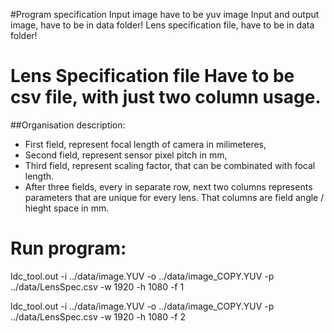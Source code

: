 #Program specification
Input image have to be yuv image
Input and output image, have to be in data folder!
Lens specification file, have to be in data folder!

# Lens Specification file Have to be csv file, with just two column usage.

##Organisation description:

- First field, represent focal length of camera in milimeteres,
- Second field, represent sensor pixel pitch in mm,
- Third field, represent scaling factor, that can be combinated with focal length.
- After three fields, every in separate row, next two columns represents parameters that are unique
  for every lens. That columns are field angle / hieght space in mm.

# Run program:
ldc_tool.out -i ../data/image.YUV -o ../data/image_COPY.YUV -p ../data/LensSpec.csv -w 1920 -h 1080 -f 1

ldc_tool.out -i ../data/image.YUV -o ../data/image_COPY.YUV -p ../data/LensSpec.csv -w 1920 -h 1080 -f 2